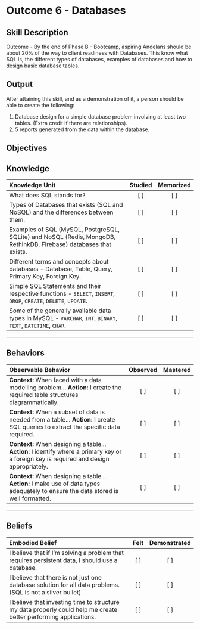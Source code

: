 # Outcome 6 - Databases

**Skill Description**
----------
Outcome - By the end of Phase B - Bootcamp, aspiring Andelans should be about 20% of the way to client readiness with Databases. This know what SQL is, the different types of databases, examples of databases and how to design basic database tables.


**Output**
----------
After attaining this skill, and as a demonstration of it, a person should be able to create the following:

1. Database design for a simple database problem involving at least two tables. (Extra credit if there are relationships).
2. 5 reports generated from the data within the database.


**Objectives**
----------

## **Knowledge**


| Knowledge Unit   |      Studied      | Memorized |
|:-------------|:------------------:|:--------:|
| What does SQL stands for? | [ ] | [ ]  |
| Types of Databases that exists (SQL and NoSQL) and the differences between them. |   [ ]   |   [ ] |
| Examples of SQL (MySQL, PostgreSQL, SQLite) and NoSQL (Redis, MongoDB, RethinkDB, Firebase) databases that exists. | [ ] |    [ ] |
| Different terms and concepts about databases - Database, Table, Query, Primary Key, Foreign Key. | [ ] |    [ ] |
| Simple SQL Statements and their respective functions - `SELECT`, `INSERT`, `DROP`, `CREATE`, `DELETE`, `UPDATE`. | [ ] |    [ ] |
| Some of the generally available data types in MySQL - `VARCHAR`, `INT`, `BINARY`, `TEXT`, `DATETIME`, `CHAR`. | [ ] |    [ ] |


----------


## **Behaviors**


| Observable Behavior   |      Observed      | Mastered |
|:-------------|:------------------:|:--------:|
| **Context:** When faced with a data modelling problem... **Action:** I create the required table structures diagrammatically. | [ ] | [ ]  |
| **Context:** When a subset of data is needed from a table... **Action:** I create SQL queries to extract the specific data required. | [ ] |    [ ] |
| **Context:** When designing a table... **Action:**  I identify where a primary key or a foreign key is required and design appropriately. |   [ ]   |   [ ] |
| **Context:** When designing a table... **Action:** I make use of data types adequately to ensure the data stored is well formatted. | [ ] |    [ ] |

----------


## **Beliefs**


| Embodied Belief   |      Felt      | Demonstrated |
|:-------------|:------------------:|:--------:|
| I believe that if I’m solving a problem that requires persistent data, I should use a database. |   [ ]   |   [ ] |
| I believe that there is not just one database solution for all data problems. (SQL is not a silver bullet). |   [ ]   |   [ ] |
| I believe that investing time to structure my data properly could help me create better performing applications. |   [ ]   |   [ ] |
